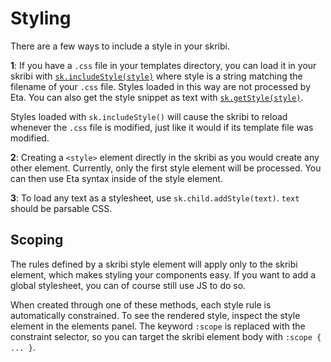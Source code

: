 # Styling

There are a few ways to include a style in your skribi. 

**1**: If you have a `.css` file in your templates directory, you can load it in your skribi with <a href='../scripting/modules/skribi#includestyle'><code>sk.includeStyle(style)</code></a> where style is a string matching the filename of your `.css` file. Styles loaded in this way are not processed by Eta. You can also get the style snippet as text with <a href='../scripting/modules/skribi#getstyle'><code>sk.getStyle(style)</code></a>.

Styles loaded with `sk.includeStyle()` will cause the skribi to reload whenever the `.css` file is modified, just like it would if its template file was modified.

**2**: Creating a `<style>` element directly in the skribi as you would create any other element. Currently, only the first style element will be processed. You can then use Eta syntax inside of the style element.

**3**: To load any text as a stylesheet, use `sk.child.addStyle(text)`. `text` should be parsable CSS.

<!-- Commented out because this information exists in the function documention but I'm not sure if I should keep it here

## Technical Notes

Method 3, `sk.child.addStyle()`, will return a promise that resolves to the created style element **after** the element has attached to the document (which is after evaluation of the skribi function). Because `addStyle()` cannot resolve until after the child has posted, which requires the main function to complete, awaiting this function will cause the skribi to hang, so anything you want to use the returned sheet will have to be done in `addStyle().then()`.

Method 1, `sk.includeStyle(style)`, is equivalent to `sk.child.addStyle(await sk.getStyle(style))`, and therefore subject to the same caveats.

-->

## Scoping

The rules defined by a skribi style element will apply only to the skribi element, which makes styling your components easy. If you want to add a global stylesheet, you can of course still use JS to do so.

When created through one of these methods, each style rule is automatically constrained. To see the rendered style, inspect the style element in the elements panel. The keyword `:scope` is replaced with the constraint selector, so you can target the skribi element body with `:scope { ... }`.

<!-- When [Shadow Mode](../settings#shadow-mode) is enabled, the style is not modified in this way, and the keyword `:scope` will target the shadow root. --> 
